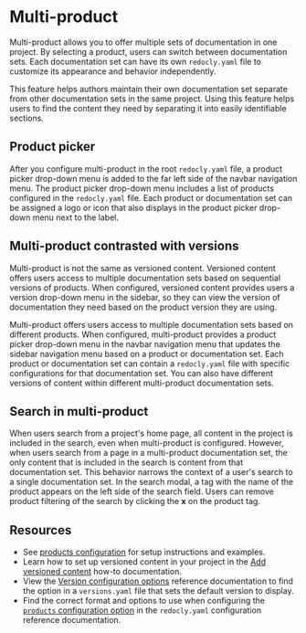 # Multi-product

Multi-product allows you to offer multiple sets of documentation in one project.
By selecting a product, users can switch between documentation sets.
Each documentation set can have its own `redocly.yaml` file to customize its appearance and behavior independently.

This feature helps authors maintain their own documentation set separate from other documentation sets in the same project.
Using this feature helps users to find the content they need by separating it into easily identifiable sections.

## Product picker

After you configure multi-product in the root `redocly.yaml` file, a product picker drop-down menu is added to the far left side of the navbar navigation menu.
The product picker drop-down menu includes a list of products configured in the `redocly.yaml` file.
Each product or documentation set can be assigned a logo or icon that also displays in the product picker drop-down menu next to the label.

## Multi-product contrasted with versions

Multi-product is not the same as versioned content.
Versioned content offers users access to multiple documentation sets based on sequential versions of products.
When configured, versioned content provides users a version drop-down menu in the sidebar, so they can view the version of documentation they need based on the product version they are using.

Multi-product offers users access to multiple documentation sets based on different products.
When configured, multi-product provides a product picker drop-down menu in the navbar navigation menu that updates the sidebar navigation menu based on a product or documentation set.
Each product or documentation set can contain a `redocly.yaml` file with specific configurations for that documentation set.
You can also have different versions of content within different multi-product documentation sets.

## Search in multi-product

When users search from a project's home page, all content in the project is included in the search, even when multi-product is configured.
However, when users search from a page in a multi-product documentation set, the only content that is included in the search is content from that documentation set.
This behavior narrows the context of a user's search to a single documentation set.
In the search modal, a tag with the name of the product appears on the left side of the search field.
Users can remove product filtering of the search by clicking the **x** on the product tag.

## Resources

- See [products configuration](../config/products.md) for setup instructions and examples.
- Learn how to set up versioned content in your project in the [Add versioned content](../content/versions.md) how-to documentation.
- View the [Version configuration options](../content/versions-config.md) reference documentation to find the option in a `versions.yaml` file that sets the default version to display.
- Find the correct format and options to use when configuring the [`products` configuration option](../config/products.md) in the `redocly.yaml` configuration reference documentation.
